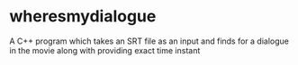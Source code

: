 # wheresmydialogue
A C++ program which takes an SRT file as an input and finds for a dialogue in the movie along with providing exact time instant
